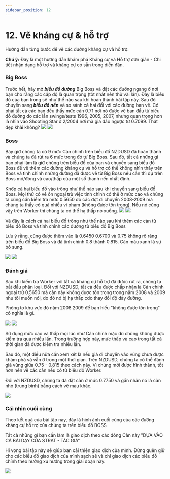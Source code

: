 ```yaml
---
sidebar_position: 12
---
```

# 12. Vẽ kháng cự & hỗ trợ 
Hướng dẫn từng bước để vẽ các đường kháng cự và hỗ trợ.

**Chú ý:** Đây là một hướng dẫn khám phá Kháng cự và Hỗ trợ đơn giản - Chi tiết nhận dạng hỗ trợ và kháng cự có sẵn trong diễn đàn.

### Big Boss
Trước hết, hãy mở ***biểu đồ đường*** Big Boss và đặt các đường ngang ở nơi bạn cho rằng các cấp độ là quan trọng (tốt nhất nên thử vài lần). Đây là biểu đồ của bạn trong sẽ như thế nào sau khi hoàn thành bài tập này. Sau đó chuyển sang ***biểu đồ nến*** và so sánh cả hai đối với các đường bạn vẽ. Có phải tất cả các bạn đều thấy mức cản 0.71 nơi nó được vẽ ban đầu từ biểu đồ đường do các lần swings/tests 1996, 2005, 2007, nhưng quan trọng hơn là nhìn vào Shooting Star ở 2/2004 nơi mà gia đảo ngược từ 0.7099. Thật đẹp khải không?
![](/img/12-1.jpeg)
![](/img/12-2.jpeg)

### Boss
Bây giờ chúng ta có 9 mức Cản chính trên biểu đồ NZDUSD đã hoàn thành và chúng ta đã rút ra 6 mức trong đó từ Big Boss. Sau đó, tất cả những gì bạn phải làm là giữ chúng trên biểu đồ của bạn và chuyển sang biểu đồ Boss để vẽ thêm các đường kháng cự và hỗ trợ có thể không nhìn thấy trên Boss và tinh chỉnh những đường đã được vẽ từ Big Boss nếu cần thì dự trên Boss mở/đóng và cao/thấp của một số thanh nến nhất định.

Khớp cả hai biểu đồ vào trông như thế nào sau khi chuyển sang biểu đồ Boss. Mọi thứ có vẻ ổn ngoại trừ việc tinh chỉnh có thể ở mức cao và chúng ta cũng cần kiểm tra mức 0.5650 do các đợt di chuyển 2008-2009 mà chúng ta thấy có quá nhiều vi phạm (không được tôn trọng). Nếu nó cũng vậy trên Worker thì chúng ta có thể hạ thấp nó xuống.
![](/img/12-3.jpeg)
![](/img/12-4.jpeg)

Và đây là cách cả hai biểu đồ trông như thế nào sau khi thêm các cản từ biểu đồ Boss và tinh chỉnh các đường từ biểu đồ Big Boss

Lưu ý rằng, cũng được thêm vào là 0.6450 0.6700 và 0.75 không rõ ràng trên biểu đồ Big Boss và đã tinh chỉnh 0.8 thành 0.815. Cản màu xanh là sự bổ sung.

![](/img/12-5.jpeg)
![](/img/12-6.jpeg)

### Đánh giá
Sau khi kiểm tra Worker với tất cả kháng cự hỗ trợ đã được rút ra, chúng ta bắt đầu phân loại. Đối với NZDUSD, tất cả đều được chấp nhận là Cản chính ngoại trừ 0.5650 mà cản này không được tôn trọng trong năm 2008 và 2009 như tôi muốn nói, do đó nó bị hạ thấp cdo thay đổi độ dày đường.

Phóng to khu vực đó năm 2008 2009 để bạn hiểu "không được tôn trọng" có nghĩa là gì.

![](/img/12-7.jpeg)
![](/img/12-8.jpg)

Sử dụng mức cao và thấp mọi lúc như Cản chính mặc dù chúng không được kiểm tra quá nhiều lần. Trong trường hợp này, mức thấp và cao trong tất cả thời gian đã được kiểm tra nhiều lần.

Sau đó, một điều nữa cần xem xét là nếu giá di chuyển vào vùng chưa được khám phá và vẫn ở trong một thời gian. Trên NZDUSD, chúng ta có thể đánh giá vùng giữa 0.75 - 0.815 theo cách này. Vì chúng mới được hình thành, tốt hơn nên vẽ các cản nếu có từ biểu đồ Worker.

Đối với NZDUSD, chúng ta đã đặt cản ở mức 0.7750 và gắn nhãn nó là cản nhỏ (trung bình) bằng cách vẽ màu khác.

![](/img/12-9.jpg)

### Cái nhìn cuối cùng
Theo kết quả của bài tập này, đây là hình ảnh cuối cùng của các đường kháng cự hỗ trợ của chúng ta trên biểu đồ BOSS

Tất cả những gì bạn cần làm là giao dịch theo các dòng Cản này "DỰA VÀO CÁ BÀI DẠY CỦA STRAT - TÁC GIẢ"

Hi vọng bài tập này sẽ giúp bạn cải thiện giao dịch của mình. Đừng quên giữ cho các biểu đồ giao dịch của mình sạch sẽ và chỉ giao dịch các biểu đồ chính theo hướng xu hướng trong giai đoạn này.

![](/img/12-10.jpeg)